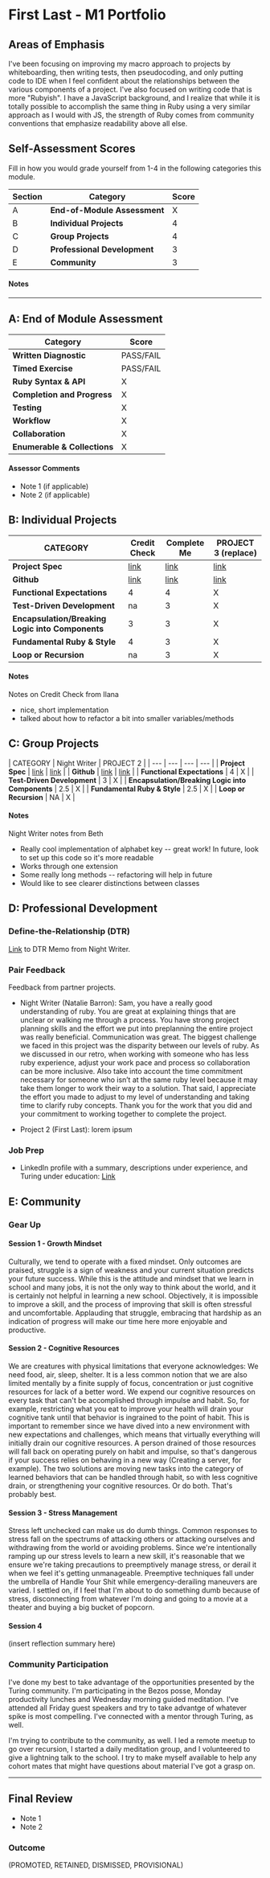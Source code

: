 # First Last - M1 Portfolio

## Areas of Emphasis

I've been focusing on improving my macro approach to projects by whiteboarding, then writing tests, then pseudocoding, and only putting code to IDE when I feel confident about the relationships between the various components of a project. I've also focused on writing code that is more "Rubyish". I have a JavaScript background, and I realize that while it is totally possible to accomplish the same thing in Ruby using a very similar approach as I would with JS, the strength of Ruby comes from community conventions that emphasize readability above all else. 

## Self-Assessment Scores

Fill in how you would grade yourself from 1-4 in the following categories this module.

| Section | Category | Score |
| --- | ----- | --- |
| A | **End-of-Module Assessment** | X |
| B | **Individual Projects** | 4 |
| C | **Group Projects** | 4 |
| D | **Professional Development** | 3 |
| E | **Community** | 3 |

#### Notes
<!-- 
This section does not need to be populated (and template text should therefore be removed) if no scores warrant explanation.

*   Note 1 (if applicable)
*   Note 2 (if applicable)

 -->
------------------------------------------------

## A: End of Module Assessment

| Category                      | Score |
| -----                         | --- |
| **Written Diagnostic**        | PASS/FAIL |
| **Timed Exercise**            | PASS/FAIL |
| **Ruby Syntax & API**         | X |
| **Completion and Progress**   | X |
| **Testing**                   | X |
| **Workflow**                  | X |
| **Collaboration**             | X |
| **Enumerable & Collections**  | X |

#### Assessor Comments

*   Note 1 (if applicable)
*   Note 2 (if applicable)


## B: Individual Projects

| CATEGORY | Credit Check | Complete Me | PROJECT 3 (replace) |
| --- | --- | --- | --- |
| **Project Spec** | [link](http://backend.turing.io/module1/projects/credit_check) | [link](http://backend.turing.io/module1/projects/complete_me) | [link](http://example.com) |
| **Github** | [link](https://github.com/samlandfried/credit_check) | [link](https://github.com/samlandfried/complete_me) | [link](http://example.com) |
| **Functional Expectations** | 4 | 4 | X |
| **Test-Driven Development** | na | 3 | X |
| **Encapsulation/Breaking Logic into Components** | 3 | 3 | X |
| **Fundamental Ruby & Style** | 4 | 3 | X |
| **Loop or Recursion** | na | 3 | X |

#### Notes

Notes on Credit Check from Ilana
*    nice, short implementation
*    talked about how to refactor a bit into smaller variables/methods


## C: Group Projects

| CATEGORY | Night Writer | PROJECT 2 |
| --- | --- | --- | --- |
| **Project Spec** | [link](http://backend.turing.io/module1/projects/night_writer) | [link](http://example.com) |
| **Github** | [link](https://github.com/samlandfried/Night-Writer) | [link](http://example.com) |
| **Functional Expectations** | 4 | X |
| **Test-Driven Development** | 3 | X |
| **Encapsulation/Breaking Logic into Components** | 2.5 | X |
| **Fundamental Ruby & Style** | 2.5 | X |
| **Loop or Recursion** | NA | X |

#### Notes

Night Writer notes from Beth
*    Really cool implementation of alphabet key -- great work! In future, look to set up this code so it's more readable
*    Works through one extension
*    Some really long methods -- refactoring will help in future
*    Would like to see clearer distinctions between classes


## D: Professional Development

### Define-the-Relationship (DTR)

[Link](https://docs.google.com/document/d/1fq60nOuCxl18Kxd_AMWttP_U83S055mtQ_AonUSZXGI/edit?usp=sharing) to DTR Memo from Night Writer.

### Pair Feedback

Feedback from partner projects.

*   Night Writer (Natalie Barron): 
Sam, you have a really good understanding of ruby. You are great at explaining things that are unclear or walking me through a process. You have strong project planning skills and the effort we put into preplanning the entire project was really beneficial.  Communication was great. The biggest challenge we faced in this project was the disparity between our levels of ruby. As we discussed in our retro, when working with someone who has less ruby experience, adjust your work pace and process so collaboration can be more inclusive. Also take into account the time commitment necessary for someone who isn’t at the same ruby level because it may take them longer to work their way to a solution. That said, I appreciate the effort you made to adjust to my level of understanding and taking time to clarify ruby concepts. Thank you for the work that you did and your commitment to working together to complete the project. 

*   Project 2 (First Last): lorem ipsum

### Job Prep

<!-- *   Resume with a summary statement and placeholder for projects and skills to be obtained during Turing: [link](http://example.com) -->
*   LinkedIn profile with a summary, descriptions under experience, and Turing under education: [Link](https://www.linkedin.com/in/samlandfried)



## E: Community

### Gear Up

#### Session 1 - Growth Mindset
Culturally, we tend to operate with a fixed mindset. Only outcomes are praised, struggle is a sign of weakness and your current situation predicts your future success. While this is the attitude and mindset that we learn in school and many jobs, it is not the only way to think about the world, and it is certainly not helpful in learning a new school. Objectively, it is impossible to improve a skill, and the process of improving that skill is often stressful and uncomfortable. Applauding that struggle, embracing that hardship as an indication of progress will make our time here more enjoyable and productive.

#### Session 2 - Cognitive Resources
We are creatures with physical limitations that everyone acknowledges: We need food, air, sleep, shelter. It is a less common notion that we are also limited mentally by a finite supply of focus, concentration or just cognitive resources for lack of a better word. We expend our cognitive resources on every task that can't be accomplished through impulse and habit. So, for example, restricting what you eat to improve your health will drain your cognitive tank until that behavior is ingrained to the point of habit. This is important to remember since we have dived into a new environment with new expectations and challenges, which means that virtually everything will initially drain our cognitive resources. A person drained of those resources will fall back on operating purely on habit and impulse, so that's dangerous if your success relies on behaving in a new way (Creating a server, for example). The two solutions are moving new tasks into the category of learned behaviors that can be handled through habit, so with less cognitive drain, or strengthening your cognitive resources. Or do both. That's probably best.

#### Session 3 - Stress Management
Stress left unchecked can make us do dumb things. Common responses to stress fall on the spectrums of attacking others or attacking ourselves and withdrawing from the world or avoiding problems. Since we're intentionally ramping up our stress levels to learn a new skill, it's reasonable that we ensure we're taking precautions to preemptively manage stress, or derail it when we feel it's getting unmanageable. Preemptive techniques fall under the umbrella of Handle Your Shit while emergency-derailing maneuvers are varied. I settled on, if I feel that I'm about to do something dumb because of stress, disconnecting from whatever I'm doing and going to a movie at a theater and buying a big bucket of popcorn.

#### Session 4
(insert reflection summary here)

### Community Participation
I've done my best to take advantage of the opportunities presented by the Turing community. I'm participating in the Bezos posse, Monday productivity lunches and Wednesday morning guided meditation. I've attended all Friday guest speakers and try to take advantge of whatever spike is most compelling. I've connected with a mentor through Turing, as well.

I'm trying to contribute to the community, as well. I led a remote meetup to go over recursion, I started a daily meditation group, and I volunteered to give a lightning talk to the school. I try to make myself available to help any cohort mates that might have questions about material I've got a grasp on. 

-------------------------------------------------------------

## Final Review

*   Note 1
*   Note 2

### Outcome

(PROMOTED, RETAINED, DISMISSED, PROVISIONAL)